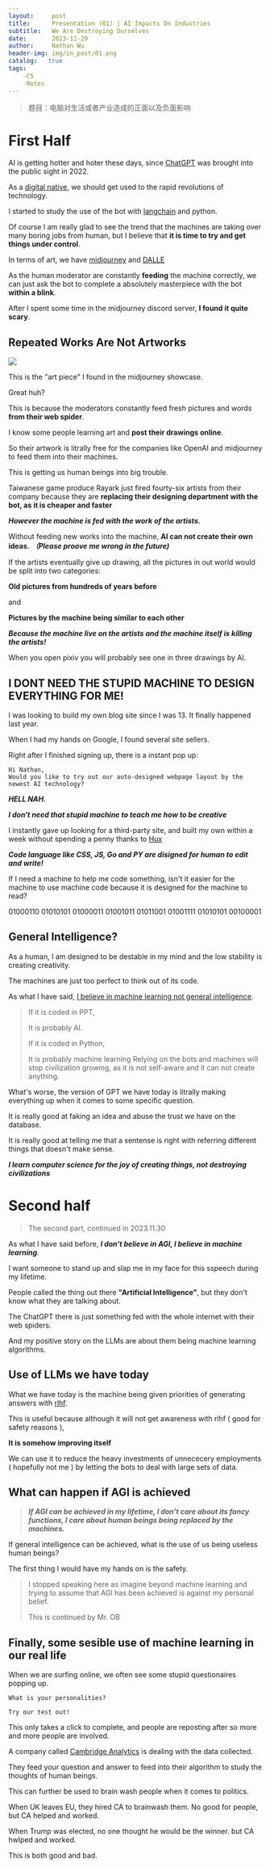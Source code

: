 ```yaml
---
layout:     post
title:      Presentation (01) | AI Impacts On Industries
subtitle:   We Are Destroying Ourselves
date:       2023-11-29
author:     Nathan Wu
header-img: img/in_post/01.png
catalog:   true
tags:
    -CS
    -Notes
---
```


> 题目：电脑对生活或者产业造成的正面以及负面影响

# First Half

AI is getting hotter and hoter these days, since [ChatGPT](https://en.wikipedia.org/wiki/ChatGPT) was brought into the public sight in 2022.

As a [digital native](https://huangxuan.me/2015/03/25/digital-native/), we should get used to the rapid revolutions of technology. 

I started to study the use of the bot with [langchain](langchain.com) and python. 

Of course I am really glad to see the trend that the machines are taking over many boring jobs from human, but I believe that **it is time to try and get things under control**.

In terms of art, we have [midjourney](midjourney.com) and [DALLE](labs.openai.com) 

As the human moderator are constantly **feeding** the machine correctly, we can just ask the bot to complete a absolutely masterpiece with the bot **within a blink**.

After I spent some time in the midjourney discord server, **I found it quite scary**.

## Repeated Works Are Not Artworks

![](/img/in_post/01.png)

This is the "art piece" I found in the midjourney showcase.

Great huh?

This is because the moderators constantly feed fresh pictures and words **from their web spider**.

I know some people learning art and **post their drawings online**.

So their artwork is litrally free for the companies like OpenAI and midjourney to feed them into their machines.

This is getting us human beings into big trouble.

Taiwanese game produce Rayark just fired fourty-six artists from their company because they are **replacing their designing department with the bot, as it is cheaper and faster**

***However the machine is fed with the work of the artists.***

Without feeding new works into the machine, **AI can not create their own ideas.** ***（Please proove me wrong in the future)***

If the artists eventually give up drawing, all the pictures in out world would be split into two categories:

**Old pictures from hundreds of years before**

and

**Pictures by the machine being similar to each other**

***Because the machine live on the artists and the machine itself is killing the artists!***

When you open pixiv you will probably see one in three drawings by AI.

## I DONT NEED THE STUPID MACHINE TO DESIGN EVERYTHING FOR ME!

I was looking to build my own blog site since I was 13. It finally happened last year.

When I had my hands on Google, I found several site sellers.

Right after I finished signing up, there is a instant pop up:

```
Hi Nathan,
Would you like to try out our auto-designed webpage layout by the newest AI technology?
```

***HELL NAH.***

***I don't need that stupid machine to teach me how to be creative***

I instantly gave up looking for a third-party site, and built my own within a week without spending a penny thanks to [Hux](huangxuan.me)

***Code language like CSS, JS, Go and PY are disigned for human to edit and write!***

If I need a machine to help me code something, isn't it easier for the machine to use machine code because it is designed for the machine to read?

01000110 01010101 01000011 01001011 01011001 01001111 01010101 00100001

## General Intelligence?

As a human, I am designed to be destable in my mind and the low stability is creating creativity.

The machines are just too perfect to think out of its code.

As what I have said, [I believe in machine learning not general intelligence](https://nwuyuz.github.io/2023/11/09/gamble/).

> If it is coded in PPT,
>
> It is probably AI.
>
> If it is coded in Python,
>
> It is probably machine learning
Relying on the bots and machines will stop civilization growing, as it is not self-aware and it can not create anything.

What's worse, the version of GPT we have today is litrally making everything up when it comes to some specific question.

It is really good at faking an idea and abuse the trust we have on the database. 

It is really good at telling me that a sentense is right with referring different things that doesn't make sense.

***I learn computer science for the joy of creating things, not destroying civilizations***

# Second half

> The second part, continued in 2023.11.30

As what I have said before, ***I don't believe in AGI, I believe in machine learning***.

I want someone to stand up and slap me in my face for this sspeech during my lifetime.

People called the thing out there **"Artificial Intelligence"**, but they don't know what they are talking about.

The ChatGPT there is just something fed with the whole internet with their web spiders.

And my positive story on the LLMs are about them being machine learning algorithms.

## Use of LLMs we have today

What we have today is the machine being given priorities of generating answers with [rlhf](https://en.wikipedia.org/wiki/Reinforcement_learning_from_human_feedback#:~:text=In%20machine%20learning%2C%20reinforcement%20learning,reinforcement%20learning%20(RL)%20through%20an).

This is useful because although it will not get awareness with rlhf ( good for safety reasons ),

**It is somehow improving itself**

We can use it to reduce the heavy investments of unnececery employments ( hopefully not me ) by letting the bots to deal with large sets of data.

## What can happen if AGI is achieved

> ***If AGI can be achieved in my lifetime, I don't care about its fancy functions, I care about human beings being replaced by the machines.***

If general intelligence can be achieved, what is the use of us being useless human beings?

The first thing I would have my hands on is the safety.

> I stopped speaking here as imagine beyond machine learning and trying to assume that AGI has been achieved is against my personal belief.
>
> This is continued by Mr. OB

## Finally, some sesible use of machine learning in our real life

When we are surfing online, we often see some stupid questionaires popping up.

```
What is your personalities?

Try our test out!
```

This only takes a click to complete, and people are reposting after so more and more people are involved.

A company called [Cambridge Analytics](https://en.wikipedia.org/wiki/Cambridge_Analytica) is dealing with the data collected.

They feed your question and answer to feed into their algorithm to study the thoughts of human beings.

This can further be used to brain wash people when it comes to politics.

When UK leaves EU, they hired CA to brainwash them. No good for people, but CA helped and worked.

When Trump was elected, no one thought he would be the winner. but CA hwlped and worked.

This is both good and bad.














